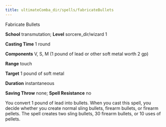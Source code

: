 ```yaml
---
title: ultimateComba_dir/spells/fabricateBullets
---
```

Fabricate Bullets

**School** transmutation; **Level** sorcere_dir/wizard 1

**Casting Time** 1 round

**Components** V, S, M (1 pound of lead or other soft metal worth 2 gp)

**Range** touch

**Target** 1 pound of soft metal

**Duration** instantaneous

**Saving Throw** none; **Spell Resistance** no

You convert 1 pound of lead into bullets. When you cast this spell, you decide whether you create normal sling bullets, firearm bullets, or firearm pellets. The spell creates two sling bullets, 30 firearm bullets, or 10 uses of pellets.

